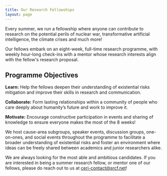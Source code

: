 ```yaml
---
title: Our Research Fellowships
layout: page
---
```


Every summer, we run a fellowship where anyone can contribute to research on the potential perils of nuclear war, transformative artificial intelligence, the climate crises and much more!

Our fellows embark on an eight-week, full-time research programme, with weekly hour-long check-ins with a mentor whose research interests align with the fellow's research proposal.

## Programme Objectives

**Learn:** Help the fellows deepen their understanding of existential risks mitigation and improve their skills in research and communication.

**Collaborate:** Form lasting relationships within a community of people who care deeply about humanity’s future and work to improve it. 

**Motivate:** Encourage constructive participation in events and sharing of knowledge to ensure everyone makes the most of the 8 weeks!

We host cause-area subgroups, speaker events, discussion groups, one-on-ones, and social events throughout the programme to facilitate a broader understanding of existential risks and foster an environment where ideas can be freely shared between academics and junior researchers alike.

We are always looking for the most able and ambitious candidates. If you are interested in being a summer research fellow, or mentor one of our fellows, please do reach out to us at [ceri-contact@srcf.net](mailto:ceri-contact@srcf.net)!